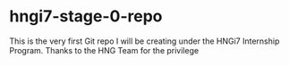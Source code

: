 # hngi7-stage-0-repo
This is the very first Git repo I will be creating under the HNGi7 Internship Program. Thanks to the HNG Team for the privilege

